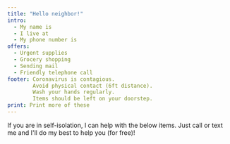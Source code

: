```yaml
---
title: "Hello neighbor!"
intro:
  - My name is
  - I live at
  - My phone number is
offers:
  - Urgent supplies
  - Grocery shopping
  - Sending mail
  - Friendly telephone call
footer: Coronavirus is contagious.
        Avoid physical contact (6ft distance).
        Wash your hands regularly.
        Items should be left on your doorstep.
print: Print more of these
---
```


If you are in self-isolation, I can help with the below items.
Just call or text me and I'll do my best to help you (for free)!
